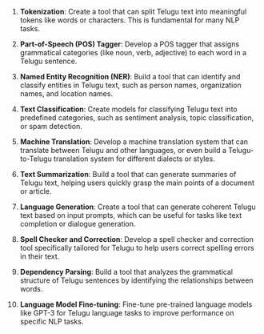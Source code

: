 1. **Tokenization**: Create a tool that can split Telugu text into meaningful tokens like words or characters. This is fundamental for many NLP tasks.

2. **Part-of-Speech (POS) Tagger**: Develop a POS tagger that assigns grammatical categories (like noun, verb, adjective) to each word in a Telugu sentence.

3. **Named Entity Recognition (NER)**: Build a tool that can identify and classify entities in Telugu text, such as person names, organization names, and location names.

4. **Text Classification**: Create models for classifying Telugu text into predefined categories, such as sentiment analysis, topic classification, or spam detection.

5. **Machine Translation**: Develop a machine translation system that can translate between Telugu and other languages, or even build a Telugu-to-Telugu translation system for different dialects or styles.

6. **Text Summarization**: Build a tool that can generate summaries of Telugu text, helping users quickly grasp the main points of a document or article.

7. **Language Generation**: Create a tool that can generate coherent Telugu text based on input prompts, which can be useful for tasks like text completion or dialogue generation.

8. **Spell Checker and Correction**: Develop a spell checker and correction tool specifically tailored for Telugu to help users correct spelling errors in their text.

9. **Dependency Parsing**: Build a tool that analyzes the grammatical structure of Telugu sentences by identifying the relationships between words.

10. **Language Model Fine-tuning**: Fine-tune pre-trained language models like GPT-3 for Telugu language tasks to improve performance on specific NLP tasks.
